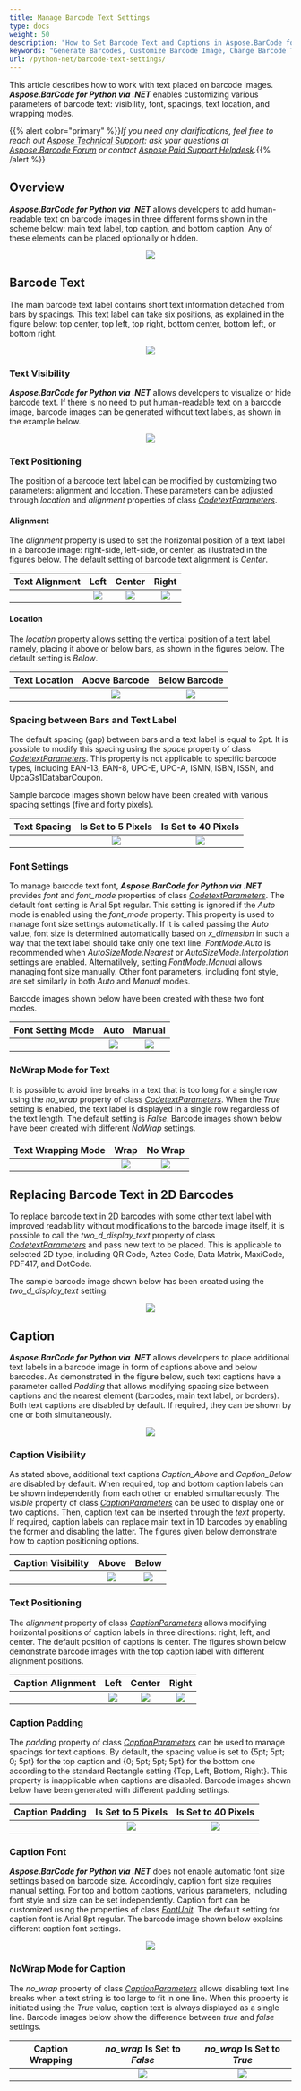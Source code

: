 ```yaml
---
title: Manage Barcode Text Settings
type: docs
weight: 50
description: "How to Set Barcode Text and Captions in Aspose.BarCode for Python"
keywords: "Generate Barcodes, Customize Barcode Image, Change Barcode Text, Barcode Appearance in Aspose.BarCode for Python, Work with Barcode Image in Aspose.BarCode for Python, Set Barcode Text in Aspose.BarCode, Generate Barcode with Caption, Generate Barcodes in Aspose.BarCode"
url: /python-net/barcode-text-settings/
---
```


This article describes how to work with text placed on barcode images. ***Aspose.BarCode for Python via .NET*** enables customizing various parameters of barcode text: visibility, font, spacings, text location, and wrapping modes.

{{% alert color="primary" %}}*If you need any clarifications, feel free to reach out [Aspose Technical Support](/barcode/python-net/technical-support/): ask your questions at [Aspose.Barcode Forum](https://forum.aspose.com/c/barcode/13) or contact [Aspose Paid Support Helpdesk](https://helpdesk.aspose.com/).*{{% /alert %}}

## **Overview**
***Aspose.BarCode for Python via .NET*** allows developers to add human-readable text on barcode images in three different forms shown in the scheme below: main text label, top caption, and bottom caption. Any of these elements can be placed optionally or hidden.
    
<p align="center"><img src="barcode_text_scheme.png"></p>

## **Barcode Text**
The main barcode text label contains short text information detached from bars by spacings. This text label can take six positions, as explained in the figure below: top center, top left, top right, bottom center, bottom left, or bottom right.
  
<p align="center"><img src="codetext_scheme.png"></p>
   
### **Text Visibility**
***Aspose.BarCode for Python via .NET*** allows developers to visualize or hide barcode text. If there is no need to put human-readable text on a barcode image, barcode images can be generated without text labels, as shown in the example below.
  
<p align="center"><img src="codetexthide.png"></p>  

  
### **Text Positioning**
The position of a barcode text label can be modified by customizing two parameters: alignment and location. These parameters can be adjusted through *location* and *alignment* properties of class [*CodetextParameters*](/barcode/python-net/api-reference/aspose.barcode.generation/codetextparameters/).
  
#### **Alignment**
  
The *alignment* property is used to set the horizontal position of a text label in a barcode image: right-side, left-side, or center, as illustrated in the figures below. The default setting of barcode text alignment is *Center*. 
  
|Text Alignment|Left|Center|Right|
| :-: | :-: | :-: | :-: |
| |<img src="codetextaligmentleft.png">|<img src="codetextaligmentcenter.png">|<img src="codetextaligmentright.png">|
  

#### **Location**
  
The *location* property allows setting the vertical position of a text label, namely, placing it above or below bars, as shown in the figures below. The default setting is *Below*. 

  
|Text Location|Above Barcode|Below Barcode|
| :-: | :-: | :-: |
| |<img src="codetextlocationabove.png">|<img src="codetextlocationbelow.png">|
  
### **Spacing between Bars and Text Label**
The default spacing (gap) between bars and a text label is equal to 2pt. It is possible to modify this spacing using the *space* property of class [*CodetextParameters*](/barcode/python-net/api-reference/aspose.barcode.generation/codetextparameters/). This property is not applicable to specific barcode types, including EAN-13, EAN-8, UPC-E, UPC-A, ISMN, ISBN, ISSN, and UpcaGs1DatabarCoupon.  
  
Sample barcode images shown below have been created with various spacing settings (five and forty pixels).
  
|Text Spacing|Is Set to 5 Pixels|Is Set to 40 Pixels|
| :-: | :-: | :-: |
| |<img src="codetextspace5pixels.png">|<img src="codetextspace40pixels.png">|
  
  
### **Font Settings**
To manage barcode text font, ***Aspose.BarCode for Python via .NET*** provides *font* and *font_mode* properties of class [*CodetextParameters*](/barcode/python-net/api-reference/aspose.barcode.generation/codetextparameters/). The default font setting is Arial 5pt regular. This setting is ignored if the *Auto* mode is enabled using the *font_mode* property. This property is used to manage font size settings automatically. If it is called passing the *Auto* value, font size is determined automatically based on *x_dimension* in such a way that the text label should take only one text line. *FontMode.Auto* is recommended when *AutoSizeMode.Nearest* or *AutoSizeMode.Interpolation* settings are enabled. Alternatilvely, setting *FontMode.Manual* allows managing font size manually. Other font parameters, including font style, are set similarly in both *Auto* and *Manual* modes.  
  
Barcode images shown below have been created with these two font modes. 
    
|Font Setting Mode|Auto|Manual|
| :-: | :-: | :-: |
| |<img src="codetextfontmodeauto.png">|<img src="codetextfontmodemanual.png">|
  

### **NoWrap Mode for Text**
It is possible to avoid line breaks in a text that is too long for a single row using the *no_wrap* property of class [*CodetextParameters*](/barcode/python-net/api-reference/aspose.barcode.generation/codetextparameters/). When the *True* setting is enabled, the text label is displayed in a single row regardless of the text length. The default setting is *False*. Barcode images shown below have been created with different *NoWrap* settings.

|Text Wrapping Mode|Wrap|No Wrap|
| :-: | :-: | :-: |
| |<img src="codetextlongtextwrap.png">|<img src="codetextlongtextnowrap.png">|
  
  
## **Replacing Barcode Text in 2D Barcodes**
To replace barcode text in 2D barcodes with some other text label with improved readability without modifications to the barcode image itself, it is possible to call the *two_d_display_text* property of class [*CodetextParameters*](/barcode/python-net/api-reference/aspose.barcode.generation/codetextparameters/) and pass new text to be placed. This is applicable to selected 2D type, including QR Code, Aztec Code, Data Matrix, MaxiCode, PDF417, and DotCode.  
  
The sample barcode image shown below has been created using the *two_d_display_text* setting.
  
<p align="center"><img src="codetexttwoddisplaytext.png"></p>
  
## **Caption**  
***Aspose.BarCode for Python via .NET*** allows developers to place additional text labels in a barcode image in form of captions above and below barcodes. As demonstrated in the figure below, such text captions have a parameter called *Padding* that allows modifying spacing size between captions and the nearest element (barcodes, main text label, or borders). Both text captions are disabled by default. If required, they can be shown by one or both simultaneously.
     
<p align="center"><img src="caption_scheme.png"></p>

### **Caption Visibility**

As stated above, additional text captions *Caption_Above* and *Caption_Below* are disabled by default. When required, top and bottom caption labels can be shown independently from each other or enabled simultaneously. The *visible* property of class [*CaptionParameters*](/barcode/python-net/api-reference/aspose.barcode.generation/captionparameters/) can be used to display one or two captions. Then, caption text can be inserted through the *text* property. If required, caption labels can replace main text in 1D barcodes by enabling the former and disabling the latter. The figures given below demonstrate how to caption positioning options.
  
|Caption Visibility|Above|Below|
| :-: | :-: | :-: |
| |<img src="captionvisibleabove.png">|<img src="captionvisiblebelow.png">|

### **Text Positioning**
The *alignment* property of class [*CaptionParameters*](/barcode/python-net/api-reference/aspose.barcode.generation/captionparameters/) allows modifying horizontal positions of caption labels in three directions: right, left, and center. The default position of captions is center. The figures shown below demonstrate barcode images with the top caption label with different alignment positions.
  
|Caption Alignment|Left|Center|Right|
| :-: | :-: | :-: | :-: |
| |<img src="captionalignmentleft.png">|<img src="captionalignmentcenter.png">|<img src="captionalignmentright.png">|
  
   
### **Caption Padding**
The *padding* property of class [*CaptionParameters*](/barcode/python-net/api-reference/aspose.barcode.generation/captionparameters/) can be used to manage spacings for text captions. By default, the spacing value is set to {5pt; 5pt; 0; 5pt} for the top caption and {0; 5pt; 5pt; 5pt} for the bottom one according to the standard Rectangle setting {Top, Left, Bottom, Right}. This property is inapplicable when captions are disabled. Barcode images shown below have been generated with different padding settings.
  
|Caption Padding|Is Set to 5 Pixels|Is Set to 40 Pixels|
| :-: | :-: | :-: |
| |<img src="captionpadding5pixels.png">|<img src="captionpadding40pixels.png">|
  

### **Caption Font**
***Aspose.BarCode for Python via .NET*** does not enable automatic font size settings based on barcode size. Accordingly, caption font size requires manual setting. For top and bottom captions, various parameters, including font style and size can be set independently. Caption font can be customized using the properties of class [*FontUnit*](/barcode/python-net/api-reference/aspose.barcode.generation/fontunit/). The default setting for caption font is Arial 8pt regular. 
The barcode image shown below explains different caption font settings.
   
<p align="center"><img src="captionfont.png"></p>
  

### **NoWrap Mode for Caption**
The *no_wrap* property of class [*CaptionParameters*](/barcode/python-net/api-reference/aspose.barcode.generation/captionparameters/) allows disabling text line breaks when a text string is too large to fit in one line. When this property is initiated using the *True* value, caption text is always displayed as a single line. Barcode images below show the difference between *true* and *false* settings.
  
|Caption Wrapping|*no_wrap* Is Set to *False*|*no_wrap* Is Set to *True*|
| :-: | :-: | :-: |
| |<img src="captiontextwrap.png">|<img src="captiontextnowrap.png">|
  
